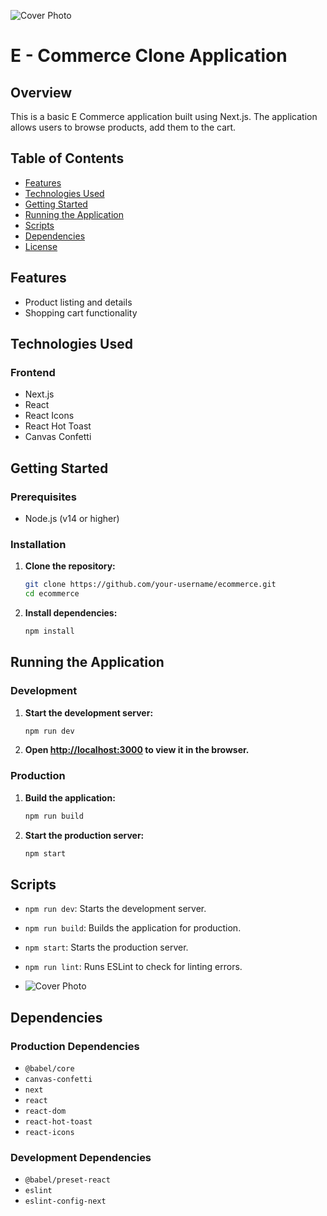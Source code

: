 ![Cover Photo](images/img2.png)

# E - Commerce Clone Application

## Overview

This is a basic E Commerce application built using Next.js. The application allows users to browse products, add them to the cart.

## Table of Contents

- [Features](#features)
- [Technologies Used](#technologies-used)
- [Getting Started](#getting-started)
- [Running the Application](#running-the-application)
- [Scripts](#scripts)
- [Dependencies](#dependencies)
- [License](#license)

## Features

- Product listing and details
- Shopping cart functionality

## Technologies Used

### Frontend

- Next.js
- React
- React Icons
- React Hot Toast
- Canvas Confetti

## Getting Started

### Prerequisites

- Node.js (v14 or higher)

### Installation

1. **Clone the repository:**

    ```bash
    git clone https://github.com/your-username/ecommerce.git
    cd ecommerce
    ```

2. **Install dependencies:**

    ```bash
    npm install
    ```

## Running the Application

### Development

1. **Start the development server:**

    ```bash
    npm run dev
    ```

2. **Open [http://localhost:3000](http://localhost:3000) to view it in the browser.**

### Production

1. **Build the application:**

    ```bash
    npm run build
    ```

2. **Start the production server:**

    ```bash
    npm start
    ```

## Scripts

- `npm run dev`: Starts the development server.
- `npm run build`: Builds the application for production.
- `npm start`: Starts the production server.
- `npm run lint`: Runs ESLint to check for linting errors.

- ![Cover Photo](images/img3.png)

## Dependencies

### Production Dependencies

- `@babel/core`
- `canvas-confetti`
- `next`
- `react`
- `react-dom`
- `react-hot-toast`
- `react-icons`

### Development Dependencies

- `@babel/preset-react`
- `eslint`
- `eslint-config-next`


